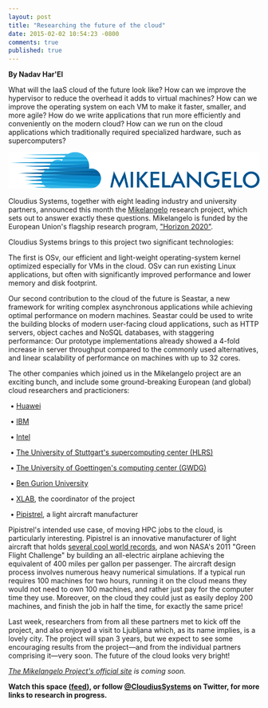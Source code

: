 ```yaml
---
layout: post
title: "Researching the future of the cloud"
date: 2015-02-02 10:54:23 -0800
comments: true
published: true
---
```


**By Nadav Har'El**

What will the IaaS cloud of the future look like? How can we improve the
hypervisor to reduce the overhead it adds to virtual machines? How can we
improve the operating system on each VM to make it faster, smaller, and
more agile? How do we write applications that run more efficiently and
conveniently on the modern cloud? How can we run on the cloud applications
which traditionally required specialized hardware, such as supercomputers?

![Project Mikelangelo](/images/mikelangelo.png)

Cloudius Systems, together with eight leading industry and university
partners, announced this month the [Mikelangelo](http://mikelangelo.uni-goettingen.de/) research project, which
sets out to answer exactly these questions. Mikelangelo is funded by the
European Union's flagship research program, ["Horizon 2020"](http://ec.europa.eu/programmes/horizon2020/).

Cloudius Systems brings to this project two significant technologies:

The first is OSv, our efficient and light-weight operating-system kernel
optimized especially for VMs in the cloud. OSv can run existing Linux
applications, but often with significantly improved performance and lower
memory and disk footprint.

Our second contribution to the cloud of the future is Seastar, a new
framework for writing complex asynchronous applications while achieving
optimal performance on modern machines. Seastar could be used to write
the building blocks of modern user-facing cloud applications, such as
HTTP servers, object caches and NoSQL databases, with staggering
performance: Our prototype implementations already showed a 4-fold
increase in server throughput compared to the commonly used alternatives,
and linear scalability of performance on machines with up to 32 cores.

The other companies which joined us in the Mikelangelo project are
an exciting bunch, and include some ground-breaking European (and global)
cloud researchers and practicioners:

&nbsp;&bull; [Huawei](http://mikelangelo.uni-goettingen.de/?page_id=148)

&nbsp;&bull; [IBM](http://mikelangelo.uni-goettingen.de/?page_id=132)

&nbsp;&bull; [Intel](http://mikelangelo.uni-goettingen.de/?page_id=128)

&nbsp;&bull; [The University of Stuttgart's supercomputing center (HLRS)](http://mikelangelo.uni-goettingen.de/?page_id=124) 

&nbsp;&bull; [The University of Goettingen's computing center (GWDG)](http://mikelangelo.uni-goettingen.de/?page_id=108)

&nbsp;&bull; [Ben Gurion University](http://mikelangelo.uni-goettingen.de/?page_id=144)

&nbsp;&bull; [XLAB](http://mikelangelo.uni-goettingen.de/?page_id=118), the coordinator of the project

&nbsp;&bull; [Pipistrel](http://mikelangelo.uni-goettingen.de/?page_id=136), a light aircraft manufacturer


Pipistrel's intended use case, of moving HPC jobs to the cloud, is
particularly interesting. Pipistrel is an innovative manufacturer of
light aircraft that holds [several cool world records](http://www.pipistrel.si/media/achievements-and-awards), and won NASA's
2011 "Green Flight Challenge" by building an all-electric airplane
achieving the equivalent of 400 miles per gallon per passenger.
The aircraft design process involves numerous heavy numerical
simulations. If a typical run requires 100 machines for two hours,
running it on the cloud means they would not need to own 100 machines,
and rather just pay for the computer time they use. Moreover, on the
cloud they could just as easily deploy 200 machines, and finish the
job in half the time, for exactly the same price!

Last week, researchers from from all these partners met to kick off the
project, and also enjoyed a visit to Ljubljana which, as its name implies,
is a lovely city. The project will span 3 years, but we expect to see some
encouraging results from the project&mdash;and from the individual partners
comprising it&mdash;very soon. The future of the cloud looks very bright!

_[The Mikelangelo Project's official site](http://mikelangelo-project.eu/) is coming soon._

**Watch this space ([feed](http://localhost:4000/blog/atom.xml)), or follow
[@CloudiusSystems](https://twitter.com/CloudiusSystems)
on Twitter, for more links to research in progress.**

